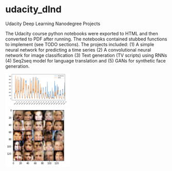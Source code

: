 # udacity_dlnd
Udacity Deep Learning Nanodegree Projects

The Udacity course python notebooks were exported to HTML and then converted to PDF after running.
The notebooks contained stubbed functions to implement (see TODO sections). The projects included: (1) A simple neural network
for predicting a time series (2) A convolutional neural network for image classification (3) Text generation (TV scripts) 
using RNNs (4) Seq2seq model for language translation and (5) GANs for synthetic face generation.


<div class="row">
  <div class="column">
     <img src="https://github.com/kinetic-cipher/udacity_dlnd/blob/master/nn_pred.png" width="200">
   </div>
   <div class="column"> 
     <img src="https://github.com/kinetic-cipher/udacity_dlnd/blob/master/gan_faces.png" width = "200">
   </div>
